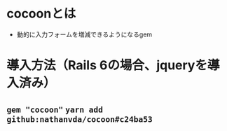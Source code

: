 # cocoonとは
- 動的に入力フォームを増減できるようになるgem

# 導入方法（Rails 6の場合、jqueryを導入済み）
`gem "cocoon"`
`yarn add github:nathanvda/cocoon#c24ba53`
- 
